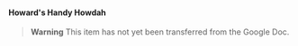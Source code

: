 #### Howard's Handy Howdah

> **Warning**
> This item has not yet been transferred from the Google Doc.

